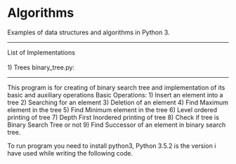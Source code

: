 # Algorithms
Examples of data structures and algorithms in Python 3.

<hr>
List of Implementations <br>
<br>
    1) Trees
        binary_tree.py:
        <hr>
        This program is for creating of binary search tree and implementation of its basic and auxiliary operations
        Basic Operations:
        1) Insert an element into a tree
        2) Searching for an element
        3) Deletion of an element
        4) Find Maximum element in the tree
        5) Find Minimum element in the tree
        6) Level ordered printing of tree
        7) Depth First Inordered printing of tree
        8) Check if tree is Binary Search Tree or not
        9) Find Successor of an element in binary search tree.
        
To run program you need to install python3, Python 3.5.2 is the version i have used while writing the following code.
